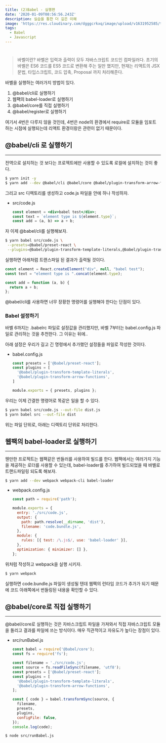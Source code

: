 ```yaml
---
title: (2)Babel - 실행편
date: '2020-01-09T08:56:56.243Z'
description: 실습을 통한 더 깊은 이해
image: 'https://res.cloudinary.com/dgggcrkxq/image/upload/v1631952585/tlog/cover/babel_dqlw51.jpg'
tags:
  - Babel
  - Javascript
---
```

# 


> 바벨이란?
바벨은 입력과 출력이 모두 자바스크립트 코드인 컴파일러다. 초기의 바벨은 ES6 코드를 ES5 코드로 변환해 주는 일만 했지만, 현재는 리액트의 JSX 문법, 타입스크립트, 코드 압축, Proposal 까지 처리해준다.

바벨을 실행하는 여러가지 방법이 있다.

1. @babel/cli로 실행하기
2. 웹팩의 babel-loader로 실행하기
3. @babel/core를 직접 실행하기
4. @babel/register로 실행하기

여기서 4번은 다루지 않을 것인데, 4번은 node의 환경에서 require로 모듈을 임포트 하는 시점에 실행되는데 리액트 환경이랑은 관련이 없기 때문이다.

## @babel/cli 로 실행하기

---

전역으로 설치하는 것 보다는 프로젝트에만 사용할 수 있도록 로컬에 설치하는 것이 좋다.

```bash
$ yarn init -y
$ yarn add --dev @babel/cli @babel/core @babel/plugin-transform-arrow-functions @babel/plugin-transform-template-literals @babel/preset-react
```

그리고 src 디렉토리를 생성하고 code.js 파일을 안에 하나 작성하자.

- src/code.js

    ```jsx
    const element = <div>babel test</div>;
    const text = `element type is ${element.type}`;
    const add = (a, b) => a + b;
    ```

자 이제 @babel/cli를 실행해보자.

```bash
$ yarn babel src/code.js \
 --presets=@babel/preset-react \
 --plugins=@babel/plugin-transform-template-literals,@babel/plugin-transform-arrow-functions
```

실행하면 아래처럼 트랜스파일 된 결과가 출력될 것이다.

```jsx
const element = React.createElement("div", null, "babel test");
const text = "element type is ".concat(element.type);

const add = function (a, b) {
  return a + b;
};
```

 

@babel/cli를 사용하면 너무 장황한 명령어를 실행해야 한다는 단점이 있다.

### Babel 설정하기

바벨 6까지는 .babelrc 파일로 설정값을 관리했지만, 바벨 7부터는 babel.config.js 파일로 관리하는 것을 추천한다.  그 이유는 뒤에..

아래 설정은 우리가 길고 긴 명령에서 추가했던 설정들을 파일로 작성한 것이다.

- babel.config.js

    ```jsx
    const presets = ['@babel/preset-react']; 
    const plugins = [
      '@babel/plugin-transform-template-literals', 
      '@babel/plugin-transform-arrow-functions',
    ]

    module.exports = { presets, plugins };
    ```

우리는 이제 간결한 명령어로 똑같은 일을 할 수 있다.

```bash
$ yarn babel src/code.js --out-file dist.js
$ yarn babel src --out-file dist
```

위는 파일 단위로, 아래는 디렉토리 단위로 처리한다.

## 웹팩의 babel-loader로 실행하기

---

웬만한 프로젝트는 웹팩같은 번들러를 사용하여 빌드를 한다. 웹팩에서는 여러가지 기능을 제공하는 로더를 사용할 수 있는데, babel-loader를 추가하여 빌드되었을 때 바벨로 트랜드파일링 되도록 해보자.

```bash
$ yarn add --dev webpack webpack-cli babel-loader
```

- webpack.config.js

    ```jsx
    const path = require('path');

    module.exports = {
      entry: './src/code.js',
      output: {
        path: path.resolve(__dirname, 'dist'),
        filename: 'code.bundle.js',
      },
      module: {
        rules: [{ test: /\.js$/, use: 'babel-loader' }],
      },
      optimization: { minimizer: [] },
    };
    ```

위처럼 작성하고 webpack을 실행 시키자.

```bash
$ yarn webpack
```

실행하면 code.bundle.js 파일이 생성될 텐데 웹팩의 런타임 코드가 추가가 되기 때문에 코드 아래쪽에서 번들링된 내용을 확인할 수 있다.

## @babel/core로 직접 실행하기

---

@babel/core로 실행하는 것은 자바스크립트 파일을 가져와서 직접 자바스크립트 모듈을 돌리고 결과를 파일에 쓰는 방식이다. 매우 직관적이고 자유도가 높다는 장점이 있다.

- src/runBabel.js

    ```jsx
    const babel = require('@babel/core');
    const fs = require('fs');

    const filename = './src/code.js';
    const source = fs.readFileSync(filename, 'utf8');
    const presets = ['@babel/preset-react'];
    const plugins = [
      '@babel/plugin-transform-template-literals',
      '@babel/plugin-transform-arrow-functions',
    ];

    const { code } = babel.transformSync(source, {
      filename,
      presets,
      plugins,
      configFile: false,
    });
    console.log(code);
    ```

```bash
$ node src/runBabel.js
```